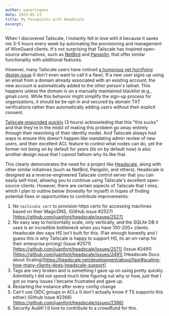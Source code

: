 ```yaml
---
author: waveringana
date: 2025-05-23
title: My Painpoints with Headscale
excerpt: 
---
```


When I discovered Tailscale, I instantly fell in love with it because it saves me 3-5 hours every week by automating the provisioning and management of WireGuard clients. It's not surprising that Tailscale has inspired open-source alternatives, such as [NetBird](https://netbird.io) and [Pangolin](https://github.com/fosrl/pangolin), that offer similar functionality with additional features.

However, many Tailscale users have noticed [a humorous yet horrifying design issue](https://www.reddit.com/r/Tailscale/comments/1ksy3xy/someone_just_randomly_joined_my_tailnet/?utm_source=share&utm_medium=web3x&utm_name=web3xcss&utm_term=1&utm_content=share_button) (I don't even want to call it a flaw). If a new user signs up using an email from a domain already associated with an existing account, the new account is automatically added to the other person's tailnet. This happens unless the domain is on a manually maintained blacklist (e.g., gmail.com). While this behavior might simplify the sign-up process for organizations, it should be be opt-in and secured by domain TXT verifications rather than automatically adding users without their explicit consent. 

[Tailscale responded quickly](https://www.reddit.com/r/Tailscale/comments/1ksy3xy/comment/mtqd4et/?utm_source=share&utm_medium=web3x&utm_name=web3xcss&utm_term=1&utm_content=share_button) (3 hours) acknowleding that this "this sucks" and that they're in the midst of making this problem go away entirely through their reworking of their identity model. And Tailscale always had ways to ensure this doesn't happen like mandating admin review of new users, and their excellent ACL feature to control what nodes can do, yet the former not being on by default for years (its on by default now) is also another design issue that I cannot fathom why its like that.

This clearly demonstrates the need for a project like [Headscale](https://github.com/juanfont/headscale), along with other similar initiatives (such as NetBird, Pangolin, and others). Headscale is designed as a reverse-engineered Tailscale control server that you can easily self-host, allowing you to continue using Tailscale's excellent open-source clients. However, there are certain aspects of Tailscale that I miss, which I plan to outline below (honestly for myself) in hopes of finding potential fixes or opportunities to contribute improvements:

1. No `tailscale cert` to provision https certs for accessing machines based on their MagicDNS, (GitHub issue #2527)[https://github.com/juanfont/headscale/issues/2527]
2. No easy way to horizontally scale, only vertically, and the SQLite DB it uses is an incredible bottleneck when you have 100-200+ clients. Headscale dev says HS isn't built for this. (Fair enough honestly and I guess this is why Tailscale is happy to support HS, its an on-ramp for their enterprise pricing) (Issue #2571)[https://github.com/juanfont/headscale/issues/2571] (Issue #2491)[https://github.com/juanfont/headscale/issues/2491] (Headscale Docs about Scaling)[https://headscale.net/development/about/faq/#scaling-how-many-clients-does-headscale-support]
3. Tags are very broken and is something I gave up on using pretty quickly. Admittetly I did not spend much time figuring out why or how, just that I got so many issues I became frustrated and gave up. 
4. Restarting the instance after every config change
5. Can't use OIDC groups in ACLs (I don't actually know if TS supports this either) (Github Issue #2366)[https://github.com/juanfont/headscale/issues/2366]
6. Security Audit! I'd love to contribute to a crowdfund for this.